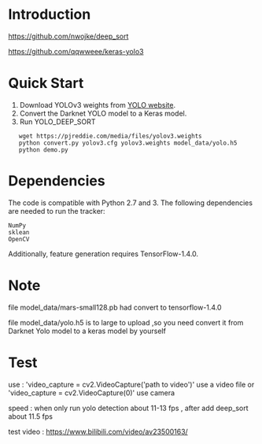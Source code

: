 
# Introduction

  https://github.com/nwojke/deep_sort
  
  https://github.com/qqwweee/keras-yolo3

# Quick Start

1. Download YOLOv3 weights from [YOLO website](http://pjreddie.com/darknet/yolo/).
2. Convert the Darknet YOLO model to a Keras model.
3. Run YOLO_DEEP_SORT 

```
   wget https://pjreddie.com/media/files/yolov3.weights
   python convert.py yolov3.cfg yolov3.weights model_data/yolo.h5
   python demo.py
```

# Dependencies

The code is compatible with Python 2.7 and 3. The following dependencies are needed to run the tracker:

    NumPy
    sklean
    OpenCV

Additionally, feature generation requires TensorFlow-1.4.0.

# Note 
 file model_data/mars-small128.pb  had convert to tensorflow-1.4.0
 
 file model_data/yolo.h5 is to large to upload ,so you need convert it from Darknet Yolo model to a keras model by yourself
 
# Test
 use : 'video_capture = cv2.VideoCapture('path to video')' use a video file or 'video_capture = cv2.VideoCapture(0)' use camera
 
 speed : when only run yolo detection about 11-13 fps  , after add deep_sort about 11.5 fps
 
 test video : https://www.bilibili.com/video/av23500163/
 



